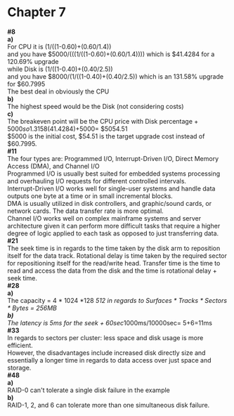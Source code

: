 # Chapter 7
**#8** \
**a)** \
For CPU it is (1/((1-0.60)+(0.60/1.4)) \
and you have $5000/(((1/((1-0.60)+(0.60/1.4)))) which is $41.4284 for a 120.69% upgrade \
while Disk is (1/((1-0.40)+(0.40/2.5)) \
and you have $8000/(1/((1-0.40)+(0.40/2.5)) which is an 131.58% upgrade for $60.7995 \
The best deal in obviously the CPU \
**b)** \
The highest speed would be the Disk (not considering costs) \
**c)** \
The breakeven point will be the CPU price with Disk percentage + $5000 so 1.3158(41.4284)+$5000= $5054.51 \
$5000 is the initial cost, $54.51 is the target upgrade cost instead of $60.7995. \
**#11** \
The four types are: Programmed I/O, Interrupt-Driven I/O, Direct Memory Access (DMA), and Channel I/O \
Programmed I/O is usually best suited for embedded systems processing and overhauling I/O requests for different controlled intervals. \
Interrupt-Driven I/O works well for single-user systems and handle data outputs one byte at a time or in small incremental blocks. \
DMA is usually utilized in disk controllers, and graphic/sound cards, or network cards. The data transfer rate is more optimal. \
Channel I/O works well on complex mainframe systems and server architecture given it can perform more difficult tasks that require a higher degree of logic applied to each task as opposed to just transferring data. \
**#21** \
The seek time is in regards to the time taken by the disk arm to reposition itself for the data track. Rotational delay is time taken by the required sector for repositioning itself for the read/write head. Transfer time is the time to read and access the data from the disk and the time is rotational delay + seek time. \
**#28** \
**a)** \
The capacity = 4 * 1024 *128 *512 in regards to Surfaces * Tracks * Sectors * Bytes = 256MB \
**b)** \
The latency is 5ms for the seek + 60sec*1000ms/10000sec= 5+6=11ms \
**#33** \
In regards to sectors per cluster: less space and disk usage is more efficient. \
However, the disadvantages include increased disk directly size and essentially a longer time in regards to data access over just space and storage. \
**#48** \
**a)** \
RAID-0 can't tolerate a single disk failure in the example \
**b)** \
RAID-1, 2, and 6 can tolerate more than one simultaneous disk failure.
